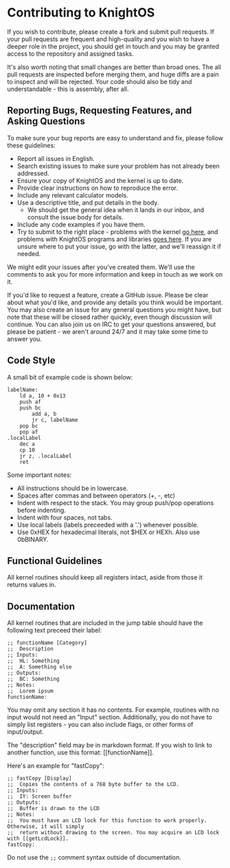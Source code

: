 # Contributing to KnightOS

If you wish to contribute, please create a fork and submit pull requests. If your pull requests are
frequent and high-quality and you wish to have a deeper role in the project, you should get in touch
and you may be granted access to the repository and assigned tasks.

It's also worth noting that small changes are better than broad ones. The all pull requests are
inspected before merging them, and huge diffs are a pain to inspect and will be rejected. Your code
should also be tidy and understandable - this is assembly, after all.

## Reporting Bugs, Requesting Features, and Asking Questions

To make sure your bug reports are easy to understand and fix, please follow these guidelines:

* Report all issues in English.
* Search existing issues to make sure your problem has not already been addressed.
* Ensure your copy of KnightOS and the kernel is up to date.
* Provide clear instructions on how to reproduce the error.
* Include any relevant calculator models.
* Use a descriptive title, and put details in the body.
  * We should get the general idea when it lands in our inbox, and consult the issue body for details.
* Include any code examples if you have them.
* Try to submit to the right place - problems with the kernel [go here](https://github.com/KnightSoft/kernel/issues),
  and problems with KnightOS programs and libraries [goes here](https://github.com/KnightSoft/KnightOS/issues). If you
  are unsure where to put your issue, go with the latter, and we'll reassign it if needed.

We might edit your issues after you've created them. We'll use the comments to ask you for more information and keep
in touch as we work on it.

If you'd like to request a feature, create a GitHub issue. Please be clear about what you'd like, and provide any
details you think would be important. You may also create an issue for any general questions you might have, but note
that these will be closed rather quickly, even though discussion will continue. You can also join us on IRC to get
your questions answered, but please be patient - we aren't around 24/7 and it may take some time to answer you.

## Code Style

A small bit of example code is shown below:

    labelName:
        ld a, 10 + 0x13
        push af
        push bc
            add a, b
            jr c, labelName
        pop bc
        pop af
    .localLabel
        dec a
        cp 10
        jr z, .localLabel
        ret

Some important notes:

* All instructions should be in lowercase.
* Spaces after commas and between operators (+, -, etc)
* Indent with respect to the stack. You may group push/pop operations before indenting.
* Indent with four spaces, not tabs.
* Use local labels (labels preceeded with a '.') whenever possible.
* Use 0xHEX for hexadecimal literals, not $HEX or HEXh. Also use 0bBINARY.

## Functional Guidelines

All kernel routines should keep all registers intact, aside from those it returns values in.

## Documentation

All kernel routines that are included in the jump table should have the following text preceed
their label:

    ;; functionName [Category]
    ;;  Description
    ;; Inputs:
    ;;  HL: Something
    ;;  A: Something else
    ;; Outputs:
    ;;  BC: Something
    ;; Notes:
    ;;  Lorem ipsum
    functionName:

You may omit any section it has no contents. For example, routines with no input would not need
an "Input" section. Additionally, you do not have to simply list registers - you can also include
flags, or other forms of input/output.

The "description" field may be in markdown format. If you wish to link to another function, use
this format: [[functionName]].

Here's an example for "fastCopy":

    ;; fastCopy [Display]
    ;;  Copies the contents of a 768 byte buffer to the LCD.
    ;; Inputs:
    ;;  IY: Screen buffer
    ;; Outputs:
    ;;  Buffer is drawn to the LCD
    ;; Notes:
    ;;  You must have an LCD lock for this function to work properly. Otherwise, it will simply
    ;;  return without drawing to the screen. You may acquire an LCD lock with [[getLcdLock]].
    fastCopy:

Do not use the `;;` comment syntax outside of documentation.
